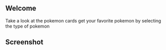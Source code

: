 ## Welcome

Take a look at the pokemon cards get your favorite pokemon by selecting the type of pokemon

## Screenshot

